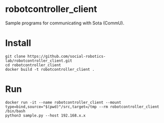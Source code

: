 # robotcontroller_client
Sample programs for communicating with Sota (CommU).


# Install
```
git clone https://github.com/social-robotics-lab/robotcontroller_client.git
cd robotcontroller_client
docker build -t robotcontroller_client .
```

# Run
```
docker run -it --name robotcontroller_client --mount type=bind,source="$(pwd)"/src,target=/tmp --rm robotcontroller_client /bin/bash
python3 sample.py --host 192.168.x.x 
```
